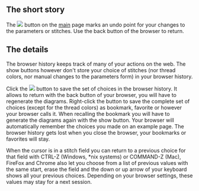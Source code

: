 The short story
---------------

The ![](https://d-bl.github.io/GroundForge/images/link.png)
button on the [main] page marks an undo point for your changes to the parameters or stitches.
Use the back button of the browser to return.

[main]: https://d-bl.github.io/GroundForge/

The details
-----------

The browser history keeps track of many of your actions on the web.
The show buttons however don't store your choice of stitches
(nor thread colors, nor manual changes to the parameters form)
in your browser history.

Click 
the ![](https://d-bl.github.io/GroundForge/images/link.png)
button to save the set of choices in the browser history.
It allows to return with the back button of your browser,
you will have to regenerate the diagrams.
Right-click the button to save the complete set of choices (except for the thread colors)
as bookmark, favorite or however your browser calls it.
When recalling the bookmark you will have to generate the diagrams again with the show button.
Your browser will automatically remember the choices you made on an example page.
The browser history gets lost when you close the browser, your bookmarks or favorites will stay.

When the cursor is in a stitch field you can return to a previous choice
for that field with CTRL-Z (Windows, *nix systems) or COMMAND-Z (Mac),
FireFox and Chrome also let you choose from a list of previous values with the same start,
erase the field and the down or up arrow of your keyboard shows all your previous choices.
Depending on your browser settings, these values may stay for a next session.